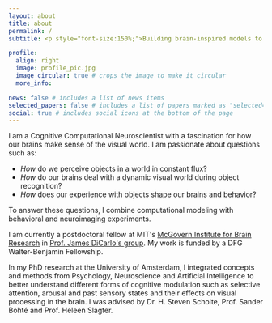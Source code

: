 ```yaml
---
layout: about
title: about
permalink: /
subtitle: <p style="font-size:150%;">Building brain-inspired models to understand visual cognition.</p>

profile:
  align: right
  image: profile_pic.jpg
  image_circular: true # crops the image to make it circular
  more_info: 

news: false # includes a list of news items
selected_papers: false # includes a list of papers marked as "selected={true}"
social: true # includes social icons at the bottom of the page
---
```


I am a Cognitive Computational Neuroscientist with a fascination for how our brains make sense of the visual world. 
I am passionate about questions such as: 
- *How* do we perceive objects in a world in constant flux? 
- *How* do our brains deal with a dynamic visual world during object recognition? 
- *How* does our experience with objects shape our brains and behavior?

To answer these questions, I combine computational modeling with behavioral and neuroimaging experiments.

I am currently a postdoctoral fellow at MIT's [McGovern Institute for Brain Research](https://mcgovern.mit.edu/) in [Prof. James DiCarlo's group](https://dicarlolab.mit.edu/).
My work is funded by a DFG Walter-Benjamin Fellowship.

In my PhD research at the University of Amsterdam, I integrated concepts and methods from Psychology, Neuroscience and Artificial Intelligence to better understand different forms of cognitive modulation such as selective attention, arousal and past sensory states and their effects on visual processing in the brain. I was advised by Dr. H. Steven Scholte, Prof. Sander Bohté and Prof. Heleen Slagter.

